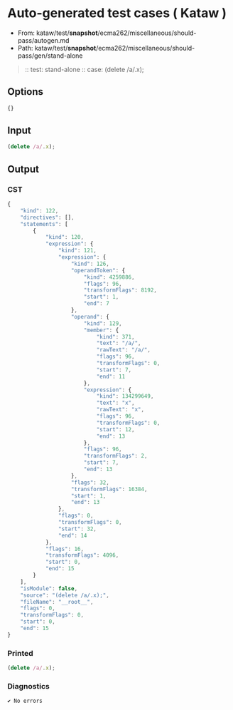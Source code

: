 # Auto-generated test cases ( Kataw )
- From: kataw/test/__snapshot__/ecma262/miscellaneous/should-pass/autogen.md
- Path: kataw/test/__snapshot__/ecma262/miscellaneous/should-pass/gen/stand-alone
> :: test: stand-alone
> :: case: (delete /a/.x);
## Options

`````js
{}
`````
## Input

`````js
(delete /a/.x);
`````
## Output

### CST

```javascript
{
    "kind": 122,
    "directives": [],
    "statements": [
        {
            "kind": 120,
            "expression": {
                "kind": 121,
                "expression": {
                    "kind": 126,
                    "operandToken": {
                        "kind": 4259886,
                        "flags": 96,
                        "transformFlags": 8192,
                        "start": 1,
                        "end": 7
                    },
                    "operand": {
                        "kind": 129,
                        "member": {
                            "kind": 371,
                            "text": "/a/",
                            "rawText": "/a/",
                            "flags": 96,
                            "transformFlags": 0,
                            "start": 7,
                            "end": 11
                        },
                        "expression": {
                            "kind": 134299649,
                            "text": "x",
                            "rawText": "x",
                            "flags": 96,
                            "transformFlags": 0,
                            "start": 12,
                            "end": 13
                        },
                        "flags": 96,
                        "transformFlags": 2,
                        "start": 7,
                        "end": 13
                    },
                    "flags": 32,
                    "transformFlags": 16384,
                    "start": 1,
                    "end": 13
                },
                "flags": 0,
                "transformFlags": 0,
                "start": 32,
                "end": 14
            },
            "flags": 16,
            "transformFlags": 4096,
            "start": 0,
            "end": 15
        }
    ],
    "isModule": false,
    "source": "(delete /a/.x);",
    "fileName": "__root__",
    "flags": 0,
    "transformFlags": 0,
    "start": 0,
    "end": 15
}
```

### Printed

```javascript
(delete /a/.x);
```

### Diagnostics

```javascript
✔ No errors
```

